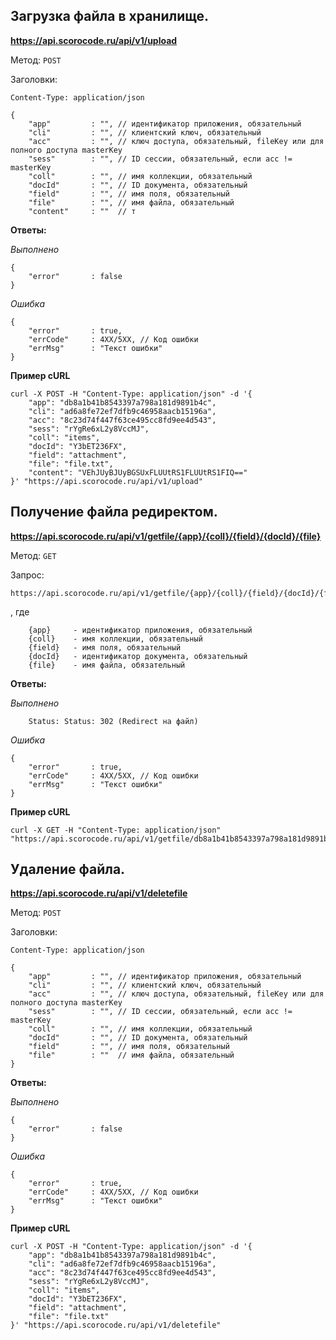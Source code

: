 ## Загрузка файла в хранилище.


**https://api.scorocode.ru/api/v1/upload**

Метод: `POST`

Заголовки:

`Content-Type: application/json`

```
{
    "app"         : "", // идентификатор приложения, обязательный
    "cli"         : "", // клиентский ключ, обязательный
    "acc"         : "", // ключ доступа, обязательный, fileKey или для полного доступа masterKey
    "sess"        : "", // ID сессии, обязательный, если acc != masterKey
    "coll"        : "", // имя коллекции, обязательный
    "docId"       : "", // ID документа, обязательный
    "field"       : "", // имя поля, обязательный
    "file"        : "", // имя файла, обязательный
    "content"     : ""  // т
```

**Ответы:**

*Выполнено*

```
{
    "error"       : false
}
```

*Ошибка*

```
{
    "error"       : true,
    "errCode"     : 4XX/5XX, // Код ошибки
    "errMsg"      : "Текст ошибки"
}
```

**Пример cURL**

```
curl -X POST -H "Content-Type: application/json" -d '{
    "app": "db8a1b41b8543397a798a181d9891b4c",
    "cli": "ad6a8fe72ef7dfb9c46958aacb15196a",
    "acc": "8c23d74f447f63ce495cc8fd9ee4d543",
    "sess": "rYgRe6xL2y8VccMJ",
    "coll": "items",
    "docId": "Y3bET236FX",
    "field": "attachment",
    "file": "file.txt",
    "content": "VEhJUyBJUyBGSUxFLUUtRS1FLUUtRS1FIQ=="
}' "https://api.scorocode.ru/api/v1/upload"
```

## Получение файла редиректом.


**https://api.scorocode.ru/api/v1/getfile/{app}/{coll}/{field}/{docId}/{file}**

Метод: `GET`

Запрос:

```
https://api.scorocode.ru/api/v1/getfile/{app}/{coll}/{field}/{docId}/{file}
```

, где

```
    {app}     - идентификатор приложения, обязательный
    {coll}    - имя коллекции, обязательный
    {field}   - имя поля, обязательный
    {docId}   - идентификатор документа, обязательный
    {file}    - имя файла, обязательный
```

**Ответы:**

*Выполнено*

```
    Status: Status: 302 (Redirect на файл)
```

*Ошибка*

```
{
    "error"       : true,
    "errCode"     : 4XX/5XX, // Код ошибки
    "errMsg"      : "Текст ошибки"
}
```

**Пример cURL**

```
curl -X GET -H "Content-Type: application/json" "https://api.scorocode.ru/api/v1/getfile/db8a1b41b8543397a798a181d9891b4c/items/attachment/Y3bET236FX/file.txt"
```

## Удаление файла.

**https://api.scorocode.ru/api/v1/deletefile**

Метод: `POST`

Заголовки:

`Content-Type: application/json`

```
{
    "app"         : "", // идентификатор приложения, обязательный
    "cli"         : "", // клиентский ключ, обязательный
    "acc"         : "", // ключ доступа, обязательный, fileKey или для полного доступа masterKey
    "sess"        : "", // ID сессии, обязательный, если acc != masterKey
    "coll"        : "", // имя коллекции, обязательный
    "docId"       : "", // ID документа, обязательный
    "field"       : "", // имя поля, обязательный
    "file"        : ""  // имя файла, обязательный
}
```

**Ответы:**

*Выполнено*

```
{
    "error"       : false
}
```

*Ошибка*

```
{
    "error"       : true,
    "errCode"     : 4XX/5XX, // Код ошибки
    "errMsg"      : "Текст ошибки"
}
```

**Пример cURL**

```
curl -X POST -H "Content-Type: application/json" -d '{
    "app": "db8a1b41b8543397a798a181d9891b4c",
    "cli": "ad6a8fe72ef7dfb9c46958aacb15196a",
    "acc": "8c23d74f447f63ce495cc8fd9ee4d543",
    "sess": "rYgRe6xL2y8VccMJ",
    "coll": "items",
    "docId": "Y3bET236FX",
    "field": "attachment",
    "file": "file.txt"
}' "https://api.scorocode.ru/api/v1/deletefile"
```
